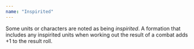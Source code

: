 ```yaml
---
name: "Inspirited"
---
```

Some units or characters are noted as being _inspirited_. A formation that includes any inspirited units when working out the result of a combat adds +1 to the result roll.